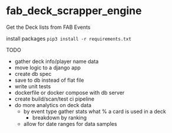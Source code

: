 # fab_deck_scrapper_engine
Get the Deck lists from FAB Events


install packages
`pip3 install -r requirements.txt`


TODO
- gather deck info/player name data
- move logic to a django app
- create db spec
- save to db instead of flat file
- write unit tests
- dockerfile or docker compose with db server
- create build/scan/test ci pipeline
- do more analytics on deck data
    - by event type gather stats what % a card is used in a deck
        - breakdown by ranking
    - allow for date ranges for data samples
